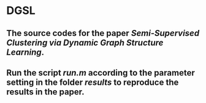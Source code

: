 # DGSL
## The source codes for the paper *Semi-Supervised Clustering via Dynamic Graph Structure Learning*.
## Run the script *run.m* according to the parameter setting in the folder *results* to reproduce the results in the paper.
